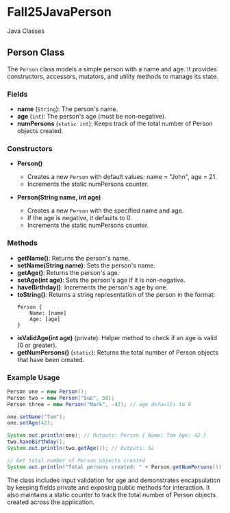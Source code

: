 # Fall25JavaPerson
Java Classes

## Person Class

The `Person` class models a simple person with a name and age. It provides constructors, accessors, mutators, and utility methods to manage its state.

### Fields

- **name** (`String`): The person's name.
- **age** (`int`): The person's age (must be non-negative).
- **numPersons** (`static int`): Keeps track of the total number of Person objects created.

### Constructors

- **Person()**
  - Creates a new `Person` with default values: name = "John", age = 21.
  - Increments the static numPersons counter.

- **Person(String name, int age)**
  - Creates a new `Person` with the specified name and age.
  - If the age is negative, it defaults to 0.
  - Increments the static numPersons counter.

### Methods

- **getName()**: Returns the person's name.
- **setName(String name)**: Sets the person's name.
- **getAge()**: Returns the person's age.
- **setAge(int age)**: Sets the person's age if it is non-negative.
- **haveBirthday()**: Increments the person's age by one.
- **toString()**: Returns a string representation of the person in the format:
  ```
  Person {
      Name: [name]
      Age: [age]
  }
  ```
- **isValidAge(int age)** (private): Helper method to check if an age is valid (0 or greater).
- **getNumPersons()** (`static`): Returns the total number of Person objects that have been created.

### Example Usage

```java
Person one = new Person();
Person two = new Person("Sue", 50);
Person three = new Person("Mark", -42); // age defaults to 0

one.setName("Tom");
one.setAge(42);

System.out.println(one); // Outputs: Person { Name: Tom Age: 42 }
two.haveBirthday();
System.out.println(two.getAge()); // Outputs: 51

// Get total number of Person objects created
System.out.println("Total persons created: " + Person.getNumPersons()); // Outputs: 3
```

The class includes input validation for age and demonstrates encapsulation by keeping fields private and exposing public methods for interaction. It also maintains a static counter to track the total number of Person objects created across the application.